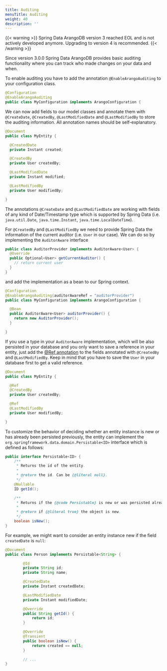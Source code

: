 ```yaml
---
title: Auditing
menuTitle: Auditing
weight: 40
description: ''
---
```


{{< warning >}}
Spring Data ArangoDB version 3 reached EOL and is not actively developed anymore.
Upgrading to version 4 is recommended.
{{< /warning >}}

Since version 3.0.0 Spring Data ArangoDB provides basic auditing functionality
where you can track who made changes on your data and when.

To enable auditing you have to add the annotation `@EnableArangoAuditing` to
your configuration class.

```java
@Configuration
@EnableArangoAuditing
public class MyConfiguration implements ArangoConfiguration {
```

We can now add fields to our model classes and annotate them with `@CreateDate`,
`@CreatedBy`, `@LastModifiedDate` and `@LastModifiedBy` to store the auditing
information. All annotation names should be self-explanatory.

```java
@Document
public class MyEntity {

  @CreatedDate
  private Instant created;

  @CreatedBy
  private User createdBy;

  @LastModifiedDate
  private Instant modified;

  @LastModifiedBy
  private User modifiedBy;

}
```

The annotations `@CreateDate` and `@LastModifiedDate` are working with fields of
any kind of Date/Timestamp type which is supported by Spring Data
(i.e. `java.util.Date`, `java.time.Instant`, `java.time.LocalDateTime`).

For `@CreatedBy` and `@LastModifiedBy` we need to provide Spring Data the
information of the current auditor (i.e. `User` in our case). We can do so by
implementing the `AuditorAware` interface

```java
public class AuditorProvider implements AuditorAware<User> {
  @Override
  public Optional<User> getCurrentAuditor() {
    // return current user
  }
}
```

and add the implementation as a bean to our Spring context.

```java
@Configuration
@EnableArangoAuditing(auditorAwareRef = "auditorProvider")
public class MyConfiguration implements ArangoConfiguration {

  @Bean
  public AuditorAware<User> auditorProvider() {
    return new AuditorProvider();
  }

}
```

If you use a type in your `AuditorAware` implementation, which will be also
persisted in your database and you only want to save a reference in your entity,
just add the [@Ref annotation](reference.md) to the fields annotated with
`@CreatedBy` and `@LastModifiedBy`. Keep in mind that you have to save the
`User` in your database first to get a valid reference.

```java
@Document
public class MyEntity {

  @Ref
  @CreatedBy
  private User createdBy;

  @Ref
  @LastModifiedBy
  private User modifiedBy;

}
```

To customize the behavior of deciding whether an entity instance is new or
has already been persisted previously, the entity can implement the
`org.springframework.data.domain.Persistable<ID>` interface which is defined as follows:

```java
public interface Persistable<ID> {
    /**
     * Returns the id of the entity.
     *
     * @return the id. Can be {@literal null}.
     */
    @Nullable
    ID getId();

    /**
     * Returns if the {@code Persistable} is new or was persisted already.
     *
     * @return if {@literal true} the object is new.
     */
    boolean isNew();
}
```

For example, we might want to consider an entity instance new if the field
`createdDate` is  `null`:

```java
@Document
public class Person implements Persistable<String> {

        @Id
        private String id;
        private String name;

        @CreatedDate
        private Instant createdDate;

        @LastModifiedDate
        private Instant modifiedDate;

        @Override
        public String getId() {
            return id;
        }

        @Override
        @Transient
        public boolean isNew() {
            return created == null;
        }

        // ...
}        
```
